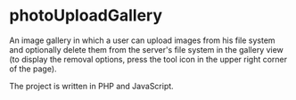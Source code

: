 # photoUploadGallery

An image gallery in which a user can upload images from his file system and
optionally delete them from the server's file system in the gallery view
(to display the removal options, press the tool icon in the upper right corner
of the page).

The project is written in PHP and JavaScript.
